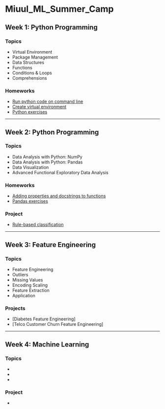 # Miuul_ML_Summer_Camp 
## Week 1: Python Programming
### **Topics**
 * Virtual Environment
 * Package Management
 * Data Structures
 * Functions
 * Conditions & Loops
 * Comprehensions
### **Homeworks**
 * [Run python code on command line](https://github.com/leylatulu/Miuul_ML_Bootcamp/blob/main/PythonProgramming/hw1.py)
 * [Create virtual environment](https://github.com/leylatulu/Miuul_ML_Bootcamp/blob/main/PythonProgramming/hw2.py)
 * [Python exercises](https://github.com/leylatulu/Miuul_ML_Bootcamp/blob/main/PythonProgramming/hw3.py)
-----------------------------
## Week 2: Python Programming
### **Topics**
 * Data Analysis with Python: NumPy
 * Data Analysis with Python: Pandas
 * Data Visualization
 * Advanced Functional Exploratory Data Analysis
### **Homeworks**
 * [Adding properties and docstrings to functions](https://github.com/leylatulu/Miuul_ML_Summer_Camp/blob/main/PythonProgramming/hw4.py)
 * [Pandas exercises](https://github.com/leylatulu/Miuul_ML_Summer_Camp/blob/main/PythonProgramming/hw5.py)
### **Project**
 * [Rule-based classification](https://github.com/leylatulu/Miuul_ML_Summer_Camp/blob/main/PythonProgramming/proje.py)
-----------------------------
## Week 3: Feature Engineering
### **Topics**
 * Feature Engineering
 * Outliers
 * Missing Values
 * Encoding Scaling
 * Feature Extraction
 * Application
### **Projects**
 * [Diabetes Feature Engineering]
 * [Telco Customer Churn Feature Engineering]
-----------------------------
## Week 4: Machine Learning
### **Topics**
 *
 *
 *
### **Project**
 *
